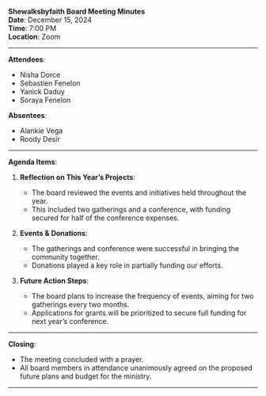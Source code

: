 **Shewalksbyfaith Board Meeting Minutes**\
**Date**: December 15, 2024\
**Time**: 7:00 PM\
**Location**: Zoom

---

**Attendees**:

- Nisha Dorce
- Sebastien Fenelon
- Yanick Daduy
- Soraya Fenelon

**Absentees**:

- Alankie Vega
- Roody Desir

---

**Agenda Items**:

1. **Reflection on This Year’s Projects**:

   - The board reviewed the events and initiatives held throughout the year.
   - This included two gatherings and a conference, with funding secured for half of the conference expenses.

2. **Events & Donations**:

   - The gatherings and conference were successful in bringing the community together.
   - Donations played a key role in partially funding our efforts.

3. **Future Action Steps**:

   - The board plans to increase the frequency of events, aiming for two gatherings every two months.
   - Applications for grants will be prioritized to secure full funding for next year’s conference.

---

**Closing**:

- The meeting concluded with a prayer.
- All board members in attendance unanimously agreed on the proposed future plans and budget for the ministry.

---

